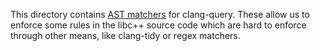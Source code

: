 
This directory contains [AST matchers](https://clang.llvm.org/docs/LibASTMatchers.html) for clang-query.
These allow us to enforce some rules in the libc++ source code which are hard to enforce through other means,
like clang-tidy or regex matchers.
